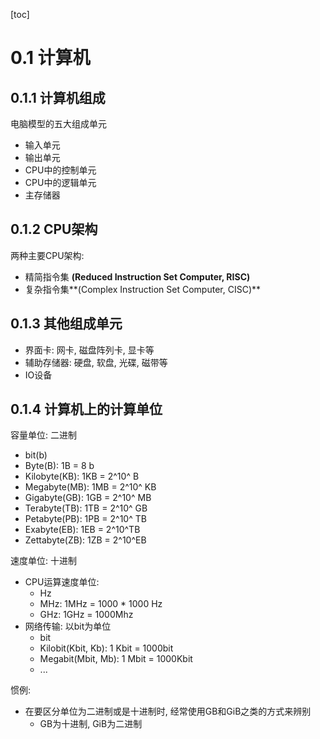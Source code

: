 [toc]

# 0.1 计算机

## 0.1.1 计算机组成

电脑模型的五大组成单元

* 输入单元
* 输出单元
* CPU中的控制单元
* CPU中的逻辑单元
* 主存储器

## 0.1.2 CPU架构

两种主要CPU架构: 

* 精简指令集 **(Reduced Instruction Set Computer, RISC)**
* 复杂指令集**(Complex Instruction Set Computer, CISC)**

## 0.1.3 其他组成单元

* 界面卡: 网卡, 磁盘阵列卡, 显卡等
* 辅助存储器: 硬盘, 软盘, 光碟, 磁带等
* IO设备

## 0.1.4 计算机上的计算单位

容量单位: 二进制

* bit(b)
* Byte(B): 1B = 8 b
* Kilobyte(KB): 1KB = 2^10^ B
* Megabyte(MB): 1MB = 2^10^ KB
* Gigabyte(GB): 1GB = 2^10^ MB
* Terabyte(TB): 1TB = 2^10^ GB
* Petabyte(PB): 1PB = 2^10^ TB
* Exabyte(EB): 1EB = 2^10^TB
* Zettabyte(ZB): 1ZB = 2^10^EB

速度单位:  十进制

* CPU运算速度单位: 
  * Hz
  * MHz: 1MHz = 1000 * 1000 Hz
  * GHz: 1GHz = 1000Mhz
* 网络传输: 以bit为单位
  * bit
  * Kilobit(Kbit, Kb): 1 Kbit = 1000bit
  * Megabit(Mbit, Mb): 1 Mbit = 1000Kbit
  * ...

惯例:

* 在要区分单位为二进制或是十进制时, 经常使用GB和GiB之类的方式来辨别
  * GB为十进制, GiB为二进制